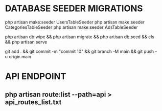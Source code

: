 # DATABASE SEEDER MIGRATIONS

php artisan make:seeder UsersTableSeeder
php artisan make:seeder CategoriesTableSeeder
php artisan make:seeder AdsTableSeeder

php artisan db:wipe && php artisan migrate && php artisan db:seed && cls && php artisan serve

git add . && git commit -m "commit 10" && git branch -M main && git push -u origin main


# API ENDPOINT

## php artisan route:list --path=api > api_routes_list.txt
